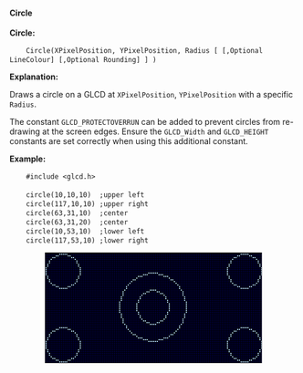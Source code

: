 <div class="section">

<div class="titlepage">

<div>

<div>

#### <span id="circle"></span>Circle

</div>

</div>

</div>

<span class="strong">**Circle:**</span>

``` screen
    Circle(XPixelPosition, YPixelPosition, Radius [ [,Optional LineColour] [,Optional Rounding] ] )
```

<span class="strong">**Explanation:**</span>

Draws a circle on a GLCD at `XPixelPosition`, `YPixelPosition` with a
specific `Radius`.

The constant `GLCD_PROTECTOVERRUN` can be added to prevent circles from
re-drawing at the screen edges. Ensure the `GLCD_Width` and
`GLCD_HEIGHT` constants are set correctly when using this additional
constant.

<span class="strong">**Example:**</span>

``` screen
    #include <glcd.h>

    circle(10,10,10)  ;upper left
    circle(117,10,10) ;upper right
    circle(63,31,10)  ;center
    circle(63,31,20)  ;center
    circle(10,53,10)  ;lower left
    circle(117,53,10) ;lower right
```

<div class="informalfigure">

<div class="mediaobject" align="center">

![graphic](./images/circleb1.PNG)

</div>

</div>

</div>
